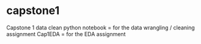 # capstone1
Capstone 1 data clean python notebook = for the data wrangling / cleaning assignment
Cap1EDA = for the EDA assignment
